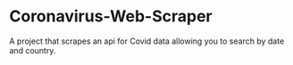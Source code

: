 # Coronavirus-Web-Scraper
A project  that scrapes an api for Covid data allowing you to search by date and country.
